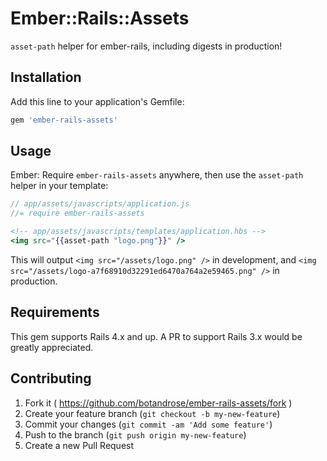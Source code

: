# Ember::Rails::Assets

`asset-path` helper for ember-rails, including digests in production!

## Installation

Add this line to your application's Gemfile:

```ruby
gem 'ember-rails-assets'
```

## Usage

Ember: Require `ember-rails-assets` anywhere, then use the `asset-path` helper in your template:

```javascript
// app/assets/javascripts/application.js
//= require ember-rails-assets
```

```handlebars
<!-- app/assets/javascripts/templates/application.hbs -->
<img src="{{asset-path "logo.png"}}" />
```

This will output `<img src="/assets/logo.png" />` in development, and `<img src="/assets/logo-a7f68910d32291ed6470a764a2e59465.png" />` in production.

## Requirements

This gem supports Rails 4.x and up. A PR to support Rails 3.x would be greatly appreciated.

## Contributing

1. Fork it ( https://github.com/botandrose/ember-rails-assets/fork )
2. Create your feature branch (`git checkout -b my-new-feature`)
3. Commit your changes (`git commit -am 'Add some feature'`)
4. Push to the branch (`git push origin my-new-feature`)
5. Create a new Pull Request
